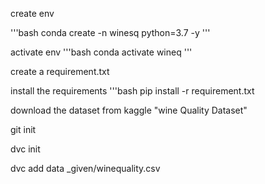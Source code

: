 create env

'''bash
conda create -n winesq python=3.7 -y
'''

activate env
'''bash
conda activate wineq
'''

create a requirement.txt 

install the requirements
'''bash
pip install -r requirement.txt


download the dataset from kaggle "wine Quality Dataset"

git init

dvc init

dvc add data _given/winequality.csv